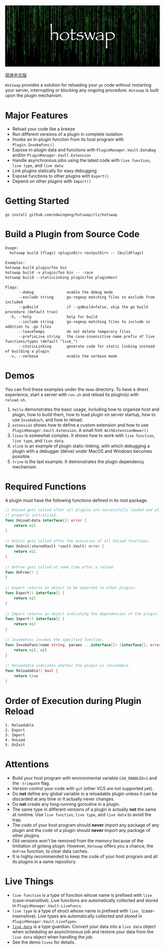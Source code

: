 ![Banner](imgs/banner.jpg?raw=true "Hotswap")

[简体中文版](./README.zh-CN.md)

*`Hotswap`* provides a solution for reloading your `go` code without restarting your server, interrupting or blocking any ongoing procedure. *`Hotswap`* is built upon the plugin mechanism.

# Major Features

- Reload your code like a breeze
- Run different versions of a plugin in complete isolation
- Invoke an in-plugin function from its host program with `Plugin.InvokeFunc()`
- Expose in-plugin data and functions with `PluginManager.Vault.DataBag` and/or `PluginManager.Vault.Extension`
- Handle asynchronous jobs using the latest code with `live function`, `live type`, and `live data`
- Link plugins statically for easy debugging
- Expose functions to other plugins with `Export()`
- Depend on other plugins with `Import()`

# Getting Started

```
go install github.com/edwingeng/hotswap/cli/hotswap
```

# Build a Plugin from Source Code

```
Usage:
  hotswap build [flags] <pluginDir> <outputDir> -- [buildFlags]

Examples:
hotswap build plugin/foo bin
hotswap build -v plugin/foo bin -- -race
hotswap build --staticLinking plugin/foo pluginHost

Flags:
      --debug               enable the debug mode
      --exclude string      go-regexp matching files to exclude from included
      --goBuild             if --goBuild=false, skip the go build procedure (default true)
  -h, --help                help for build
      --include string      go-regexp matching files to include in addition to .go files
      --leaveTemps          do not delete temporary files
      --prefixLive string   the case-insensitive name prefix of live functions/types (default "live_")
      --staticLinking       generate code for static linking instead of building a plugin
  -v, --verbose             enable the verbose mode
```

# Demos

You can find these examples under the `demo` directory. To have a direct experience, start a server with `run.sh` and reload its plugin(s) with `reload.sh`.

1. `hello` demonstrates the basic usage, including how to organize host and plugin, how to build them, how to load plugin on server startup, how to use `InvokeEach`, and how to reload.
2. `extension` shows how to define a custom extension and how to use `PluginManager.Vault.Extension`. A small hint: `WithExtensionNewer()`
3. `livex` is somewhat complex. It shows how to work with `live function`, `live type`, and `live data`.
4. `slink` is an example of plugin static-linking, with which debugging a plugin with a debugger (delve) under MacOS and Windows becomes possible.
5. `trine` is the last example. It demonstrates the plugin dependency mechanism.

# Required Functions

A plugin must have the following functions defined in its root package.

``` go
// OnLoad gets called after all plugins are successfully loaded and all dependencies are
// properly initialized.
func OnLoad(data interface{}) error {
    return nil
}

// OnInit gets called after the execution of all OnLoad functions.
func OnInit(sharedVault *vault.Vault) error {
    return nil
}

// OnFree gets called at some time after a reload.
func OnFree() {
}

// Export returns an object to be exported to other plugins.
func Export() interface{} {
    return nil
}

// Import returns an object indicating the dependencies of the plugin.
func Import() interface{} {
    return nil
}

// InvokeFunc invokes the specified function.
func InvokeFunc(name string, params ...interface{}) (interface{}, error) {
    return nil, nil
}

// Reloadable indicates whether the plugin is reloadable.
func Reloadable() bool {
    return true
}
```

# Order of Execution during Plugin Reload

```
1. Reloadable
2. Export
3. Import
4. OnLoad
5. OnInit
```

# Attentions

- Build your host program with environmental variable `CGO_ENABLED=1` and the `-trimpath` flag.
- Version control your code with `git` (other VCS are not supported yet).
- Do **not** define any global variable in a reloadable plugin unless it can be discarded at any time or it actually never changes.
- Do **not** create any long-running goroutine in a plugin.
- The same type in different versions of a plugin is actually **not** the same at runtime. Use `live function`, `live type`, and `live data` to avoid the trap.
- The code of your host program should **never** import any package of any plugin and the code of a plugin should **never** import any package of other plugins.
- Old versions won't be removed from the memory because of the limitation of golang plugin. However, *`Hotswap`* offers you a chance, the `OnFree` function, to clear data caches.
- It is highly recommended to keep the code of your host program and all its plugins in a same repository.

# Live Things

- `live function` is a type of function whose name is prefixed with `live_` (case-insensitive). Live functions are automatically collected and stored in `PluginManager.Vault.LiveFuncs`.
- `live type` is a type of struct whose name is prefixed with `live_` (case-insensitive). Live types are automatically collected and stored in `PluginManager.Vault.LiveTypes`.
- [`live data`](https://github.com/edwingeng/live) is a type guardian. Convert your data into a `live data` object when scheduling an asynchronous job and restore your data from the `live data` object when handling the job.
- See the demo `livex` for details.
